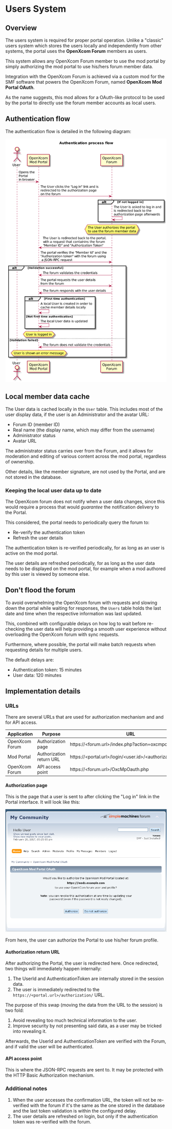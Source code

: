 # Users System

## Overview

The users system is required for proper portal operation. Unlike a "classic"
users system which stores the users locally and independently from other
systems, the portal uses the **OpenXcom Forum** members as users.

This system allows any OpenXcom Forum member to use the mod portal by simply
authorizing the mod portal to use his/hers forum member data.

Integration with the OpenXcom Forum is achieved via a custom mod for the SMF
software that powers the OpenXcom Forum, named **OpenXcom Mod Portal OAuth**.

As the name suggests, this mod allows for a OAuth-like protocol to be used by
the portal to directly use the forum member accounts as local users.

## Authentication flow

The authentication flow is detailed in the following diagram:

![authentication flow](res/02-AuthenticationFlow.png "Authentication flow")

## Local member data cache

The User data is cached locally in the `User` table. This includes most of the
user display data, if the user is an Administrator and the avatar URL:

* Forum ID (member ID)
* Real name (the display name, which may differ from the username)
* Administrator status
* Avatar URL

The administrator status carries over from the Forum, and it allows for
moderation and editing of various content across the mod portal, regardless of
ownership.

Other details, like the member signature, are not used by the Portal, and are
not stored in the database.

### Keeping the local user data up to date

The OpenXcom forum does not notify when a user data changes, since this would
require a process that would _guarantee_ the notification delivery to the
Portal.

This considered, the portal needs to periodically query the forum to:

* Re-verify the authentication token
* Refresh the user details

The authentication token is re-verified periodically, for as long as an user
is active on the mod portal.

The user details are refreshed periodically, for as long as the user data needs
to be displayed on the mod portal, for example when a mod authored by this
user is viewed by someone else.

## Don't flood the forum

To avoid overwhelming the OpenXcom forum with requests and slowing down the
portal while waiting for responses, the `Users` table holds the last date and
time when the respective information was last updated.

This, combined with configurable delays on how log to wait before re-checking
the user data will help providing a smooth user experience without overloading
the OpenXcom forum with sync requests.

Furthermore, where possible, the portal will make batch requests when requesting
details for multiple users.

The default delays are:

* Authentication token: 15 minutes
* User data: 120 minutes

## Implementation details

### URLs

There are several URLs that are used for authorization mechanism and and for API
access.

| Application    | Purpose                  | URL                                                        |
| -------------- | ------------------------ | ---------------------------------------------------------- |
| OpenXcom Forum | Authorization page       | https://<forum.url>/index.php?action=oxcmpoauth            |
| Mod Portal     | Authorization return URL | https://<portal.url>/login/<user.id>/<authorization.token> |
| OpenXcom Forum | API access point         | https://<forum.url>/OxcMpOauth.php                         |

#### Authorization page

This is the page that a user is sent to after clicking the "Log in" link in the
Portal interface. It will look like this:

![forum authorization](res/02-ForumAuthorization.png "Forum authorization")

From here, the user can authorize the Portal to use his/her forum profile.

#### Authorization return URL

After authorizing the Portal, the user is redirected here. Once redirected,
two things will immediately happen internally:

1. The UserId and AuthenticationToken are internally stored in the session data.
2. The user is immediately redirected to the
`https://<portal.url>/authorization/` URL.

The purpose of this swap (moving the data from the URL to the session) is two
fold:

1. Avoid revealing too much technical information to the user.
1. Improve security by not presenting said data, as a user may be tricked
into revealing it.

Afterwards, the UserId and AuthenticationToken are verified with the Forum,
and if valid the user will be authenticated.

#### API access point

This is where the JSON-RPC requests are sent to. It may be protected with the
HTTP Basic Authorization mechanism.

### Additional notes

1. When the user accesses the confirmation URL, the token will not be
re-verified with the forum if it's the same as the one stored in the database
and the last token validation is within the configured delay.
1. The user details are refreshed on login, but only if the authentication
token was re-verified with the forum.